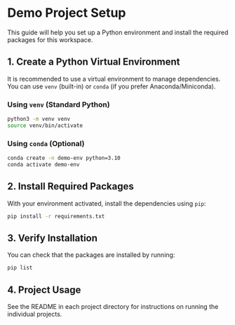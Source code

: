 # Demo Project Setup

This guide will help you set up a Python environment and install the required packages for this workspace.

## 1. Create a Python Virtual Environment

It is recommended to use a virtual environment to manage dependencies. You can use `venv` (built-in) or `conda` (if you prefer Anaconda/Miniconda).

### Using `venv` (Standard Python)

```bash
python3 -m venv venv
source venv/bin/activate
```

### Using `conda` (Optional)

```bash
conda create -n demo-env python=3.10
conda activate demo-env
```

## 2. Install Required Packages

With your environment activated, install the dependencies using `pip`:

```bash
pip install -r requirements.txt
```

## 3. Verify Installation

You can check that the packages are installed by running:

```bash
pip list
```

## 4. Project Usage

See the README in each project directory for instructions on running the individual projects.
